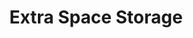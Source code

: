 ---
title: "Extra Space Storage"
url: /greenville/extra-space-storage-dunbar-street/
shop: storage rental
---